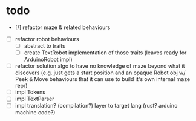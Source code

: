 # todo

- [/] refactor maze & related behaviours
- [ ] refactor robot behaviours
  - [ ] abstract to traits
  - [ ] create TextRobot implementation of those traits (leaves ready for
        ArduinoRobot impl)
- [ ] refactor solution algo to have no knowledge of maze beyond what it
      discovers (e.g. just gets a start position and an opaque Robot obj w/ Peek &
      Move behaviours that it can use to build it's own internal maze repr)
- [ ] impl Tokens
- [ ] impl TextParser
- [ ] impl translation? (compilation?) layer to target lang (rust? arduino
      machine code?)
